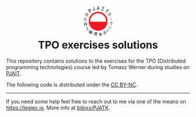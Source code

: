 <h1 align="center">
  <div>
    <img width="80" src="https://raw.githubusercontent.com/bibixx/PJATK/22b9f2f9ea695c9c8e2da79a1e04b79dc9e8871a/logo.svg" alt="" />
  </div>
  TPO exercises solutions
</h1>

This repository contains solutions to the exercises for the TPO (Distributed programming technologies) course led by Tomasz Werner during studies on [PJAIT](https://www.pja.edu.pl/en/).

The following code is distributed under the [CC BY-NC](./LICENSE.md).

---

If you need some help feel free to reach out to me via one of the means on https://legiec.io. More info at [bibixx/PJATK](https://github.com/bibixx/PJATK).
